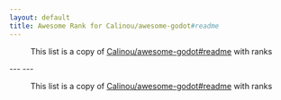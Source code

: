 ```yaml
---
layout: default
title: Awesome Rank for Calinou/awesome-godot#readme
---
```


<p align="center">
	This list is a copy of <a href="https://github.com/Calinou/awesome-godot#readme">Calinou/awesome-godot#readme</a> with ranks
</p>
---
---
<p align="center">
	This list is a copy of <a href="https://github.com/Calinou/awesome-godot#readme">Calinou/awesome-godot#readme</a> with ranks
</p>
